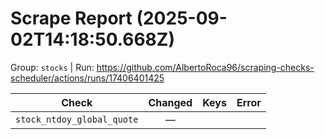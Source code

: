 # Scrape Report (2025-09-02T14:18:50.668Z)

Group: `stocks`  |  Run: https://github.com/AlbertoRoca96/scraping-checks-scheduler/actions/runs/17406401425

| Check | Changed | Keys | Error |
|---|:---:|:--|:--|
| `stock_ntdoy_global_quote` | — |  |  |
